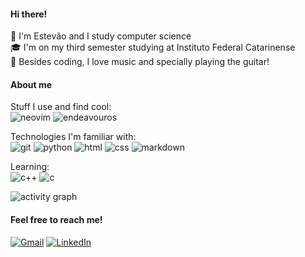 #### Hi there!
👋  I'm Estevão and I study computer science<br>🎓 I'm on my third semester studying at Instituto Federal Catarinense <br> 🎸 Besides coding, I love music and specially playing the guitar!

#### About me
Stuff I use and find cool: <br>
  ![neovim](https://ziadoua.github.io/m3-Markdown-Badges/badges/Neovim/neovim2.svg)
  ![endeavouros](https://ziadoua.github.io/m3-Markdown-Badges/badges/EndeavourOS/endeavouros2.svg)

Technologies I'm familiar with: <br>
  ![git](https://ziadoua.github.io/m3-Markdown-Badges/badges/Git/git3.svg)
  ![python](https://ziadoua.github.io/m3-Markdown-Badges/badges/Python/python3.svg)
  ![html](https://ziadoua.github.io/m3-Markdown-Badges/badges/HTML/html2.svg)
  ![css](https://ziadoua.github.io/m3-Markdown-Badges/badges/CSS/css2.svg)
  ![markdown](https://ziadoua.github.io/m3-Markdown-Badges/badges/Markdown/markdown2.svg)

  <!-- ![My Skills](https://skillicons.dev/icons?i=git) -->
  <!-- ![My Skills](https://skillicons.dev/icons?i=github) -->
  <!-- ![My Skills](https://skillicons.dev/icons?i=neovim) -->
  <!-- ![My Skills](https://skillicons.dev/icons?i=python) -->
  <!-- ![My Skills](https://skillicons.dev/icons?i=html) -->
  <!-- ![My Skills](https://skillicons.dev/icons?i=css) -->
Learning: <br>
  ![c++](https://ziadoua.github.io/m3-Markdown-Badges/badges/C++/c++2.svg)
  ![c](https://ziadoua.github.io/m3-Markdown-Badges/badges/C/c2.svg)

  <!-- ![My Skills](https://skillicons.dev/icons?i=cpp) -->
  <!-- ![My Skills](https://skillicons.dev/icons?i=c) -->

![activity graph](https://github-readme-activity-graph.vercel.app/graph?username=goerll&custom_title=My%20GitHub%20Activity&bg_color=0D1117&color=a6c8ff&line=a6c8ff&border_color=a3eaeb&point=a6c8ff&area_color=81a1c1&title_color=FFFFFF&area=true)
#### Feel free to reach me!
[![Gmail](https://ziadoua.github.io/m3-Markdown-Badges/badges/Gmail/gmail2.svg)](mailto:estevaogoerlln@gmail.com)
[![LinkedIn](https://ziadoua.github.io/m3-Markdown-Badges/badges/LinkedIn/linkedin2.svg)](www.linkedin.com/in/estevaogoerll)

<!--
I see you're looking for something 👀
Feel free to copy and use anything I did on my readme!
-->
